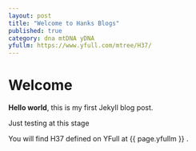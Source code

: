 ```yaml
---
layout: post
title: "Welcome to Hanks Blogs"
published: true
category: dna mtDNA yDNA
yfullm: https://www.yfull.com/mtree/H37/
---
```


# Welcome

**Hello world**, this is my first Jekyll blog post.

Just testing at this stage

You will find H37 defined on YFull at {{ page.yfullm }} .